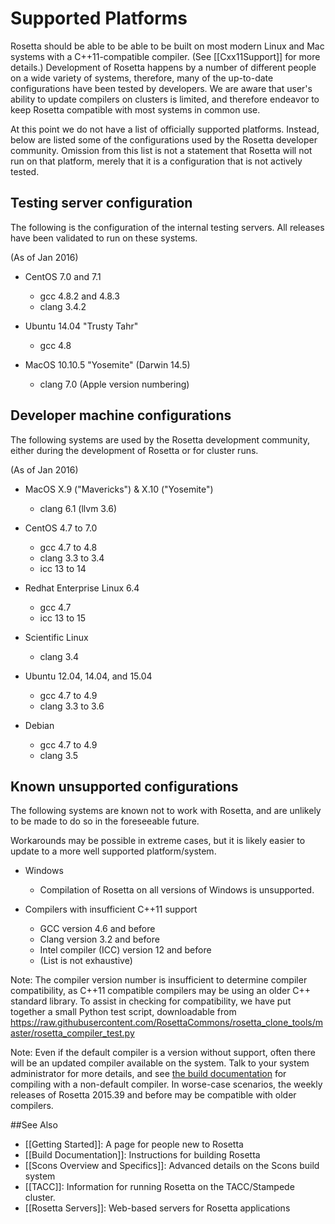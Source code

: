 Supported Platforms
===================

Rosetta should be able to be able to be built on most modern Linux and Mac systems with a C++11-compatible compiler.
(See [[Cxx11Support]] for more details.)
Development of Rosetta happens by a number of different people on a wide variety of systems,
therefore, many of the up-to-date configurations have been tested by developers.
We are aware that user's ability to update compilers on clusters is limited, and therefore
endeavor to keep Rosetta compatible with most systems in common use.

At this point we do not have a list of officially supported platforms. 
Instead, below are listed some of the configurations used by the Rosetta developer community.
Omission from this list is not a statement that Rosetta will not run on that platform,
merely that it is a configuration that is not actively tested. 

Testing server configuration
------------------------------

The following is the configuration of the internal testing servers.
All releases have been validated to run on these systems.

(As of Jan 2016)

- CentOS 7.0 and 7.1
  - gcc 4.8.2 and 4.8.3
  - clang 3.4.2

- Ubuntu 14.04 "Trusty Tahr"
  - gcc 4.8

- MacOS 10.10.5 "Yosemite" (Darwin 14.5)
  - clang 7.0 (Apple version numbering) 

Developer machine configurations
--------------------------------

The following systems are used by the Rosetta development community,  
either during the development of Rosetta or for cluster runs.

(As of Jan 2016)

- MacOS X.9 ("Mavericks") & X.10 ("Yosemite")
    - clang 6.1 (llvm 3.6)

- CentOS 4.7 to 7.0
    - gcc 4.7 to 4.8
    - clang 3.3 to 3.4
    - icc 13 to 14

- Redhat Enterprise Linux 6.4
    - gcc 4.7
    - icc 13 to 15

- Scientific Linux 
    - clang 3.4

- Ubuntu 12.04, 14.04, and 15.04
    - gcc 4.7 to 4.9
    - clang 3.3 to 3.6

- Debian
    - gcc 4.7 to 4.9
    - clang 3.5  

Known unsupported configurations
--------------------------------

The following systems are known not to work with Rosetta,
and are unlikely to be made to do so in the foreseeable future.

Workarounds may be possible in extreme cases, but it is likely easier
to update to a more well supported platform/system.

- Windows
    - Compilation of Rosetta on all versions of Windows is unsupported.

- Compilers with insufficient C++11 support
    - GCC version 4.6 and before
    - Clang version 3.2 and before
    - Intel compiler (ICC) version 12 and before
    - (List is not exhaustive)

Note: The compiler version number is insufficient to determine compiler compatibility,
as C++11 compatible compilers may be using an older C++ standard library.
To assist in checking for compatibility, we have put together a small Python test script,
downloadable from <https://raw.githubusercontent.com/RosettaCommons/rosetta_clone_tools/master/rosetta_compiler_test.py>

Note: Even if the default compiler is a version without support, often there will be an updated compiler available on the system.
Talk to your system administrator for more details, and see [the build documentation](Build-Documentation#setting-up-rosetta-3_alternative-setup-for-individual-workstations_scons-mac-linux) 
for compiling with a non-default compiler.
In worse-case scenarios, the weekly releases of Rosetta 2015.39 and before may be compatible with older compilers.

##See Also

* [[Getting Started]]: A page for people new to Rosetta
* [[Build Documentation]]: Instructions for building Rosetta
* [[Scons Overview and Specifics]]: Advanced details on the Scons build system
* [[TACC]]: Information for running Rosetta on the TACC/Stampede cluster.
* [[Rosetta Servers]]: Web-based servers for Rosetta applications

